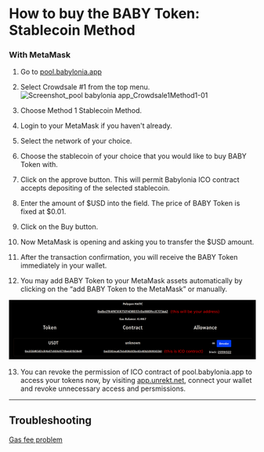 
# How to buy the BABY Token: Stablecoin Method

### With MetaMask

 1. Go to [pool.babylonia.app](pool.babylonia.app)
 2. Select Crowdsale #1 from the top menu.
 ![Screenshot_pool babylonia app_Crowdsale1Method1-01](https://user-images.githubusercontent.com/94221562/174118322-e886df88-6ce2-499f-98cf-ab7da60a0909.png)

 
 3. Choose Method 1 Stablecoin Method.
 4. Login to your MetaMask if you haven't already.
 5. Select the network of your choice.
 6. Choose the stablecoin of your choice that you would like to buy BABY Token with.
 7. Click on the approve button. This will permit Babylonia ICO contract accepts depositing of the selected stablecoin.
 8. Enter the amount of $USD into the field. The price of BABY Token is fixed at $0.01.
 9. Click on the Buy button.
 10. Now MetaMask is opening and asking you to transfer the $USD amount.
 11. After the transaction confirmation, you will receive the BABY Token immediately in your wallet. 
 12. You may add BABY Token to your MetaMask assets automatically by clicking on the “add BABY Token to the MetaMask” or manually.

![Revoking permissions](https://raw.githubusercontent.com/babyloniaapp/docs/main/assets/screenshot/Screenshot_app.unrekt.net_revoke-01.png)

 13. You can revoke the permission of ICO contract of pool.babylonia.app to access your tokens now, by visiting [app.unrekt.net](https://app.unrekt.net/), connect your wallet and revoke unnecessary access and persmissions.


<hr/>

## Troubleshooting
[Gas fee problem](network-transaction-error.md)
